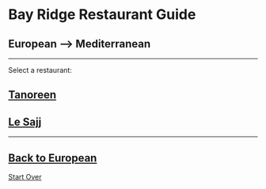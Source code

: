 # Bay Ridge Restaurant Guide
## European --> Mediterranean
---
Select a restaurant:
## [Tanoreen](https://tanoreen.com/)
## [Le Sajj](https://lesajj.com/)
---
[Back to European](..)
---
[Start Over](../home.md)
